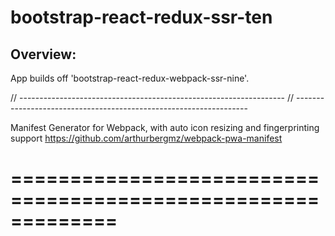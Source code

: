 # bootstrap-react-redux-ssr-ten

## Overview:

App builds off 'bootstrap-react-redux-webpack-ssr-nine'.

// ------------------------------------------------------------------
// ------------------------------------------------------------------

Manifest Generator for Webpack, with auto icon resizing and fingerprinting support
https://github.com/arthurbergmz/webpack-pwa-manifest

=============================================================
=============================================================
